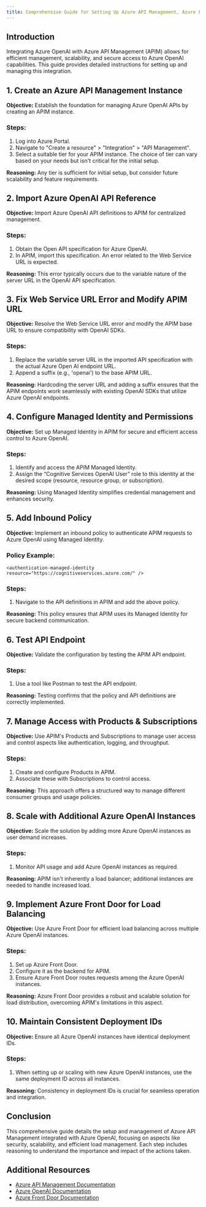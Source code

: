```yaml
---
title: Comprehensive Guide for Setting Up Azure API Management, Azure Front Door with Azure OpenAI
---
```


## Introduction
Integrating Azure OpenAI with Azure API Management (APIM) allows for efficient management, scalability, and secure access to Azure OpenAI capabilities. This guide provides detailed instructions for setting up and managing this integration.

## 1. Create an Azure API Management Instance
**Objective:** Establish the foundation for managing Azure OpenAI APIs by creating an APIM instance.

### Steps:
1. Log into Azure Portal.
2. Navigate to "Create a resource" > "Integration" > "API Management".
3. Select a suitable tier for your APIM instance. The choice of tier can vary based on your needs but isn't critical for the initial setup.

**Reasoning:** Any tier is sufficient for initial setup, but consider future scalability and feature requirements.

## 2. Import Azure OpenAI API Reference
**Objective:** Import Azure OpenAI API definitions to APIM for centralized management.

### Steps:
1. Obtain the Open API specification for Azure OpenAI.
2. In APIM, import this specification. An error related to the Web Service URL is expected.

**Reasoning:** This error typically occurs due to the variable nature of the server URL in the OpenAI API specification.

## 3. Fix Web Service URL Error and Modify APIM URL
**Objective:** Resolve the Web Service URL error and modify the APIM base URL to ensure compatibility with OpenAI SDKs.

### Steps:
1. Replace the variable server URL in the imported API specification with the actual Azure Open AI endpoint URL.
2. Append a suffix (e.g., 'openai') to the base APIM URL.

**Reasoning:** Hardcoding the server URL and adding a suffix ensures that the APIM endpoints work seamlessly with existing OpenAI SDKs that utilize Azure OpenAI endpoints.

## 4. Configure Managed Identity and Permissions
**Objective:** Set up Managed Identity in APIM for secure and efficient access control to Azure OpenAI.

### Steps:
1. Identify and access the APIM Managed Identity.
2. Assign the “Cognitive Services OpenAI User” role to this identity at the desired scope (resource, resource group, or subscription).

**Reasoning:** Using Managed Identity simplifies credential management and enhances security.

## 5. Add Inbound Policy
**Objective:** Implement an inbound policy to authenticate APIM requests to Azure OpenAI using Managed Identity.

### Policy Example:
`<authentication-managed-identity resource="https://cognitiveservices.azure.com/" />`

### Steps:
1. Navigate to the API definitions in APIM and add the above policy.

**Reasoning:** This policy ensures that APIM uses its Managed Identity for secure backend communication.

## 6. Test API Endpoint
**Objective:** Validate the configuration by testing the APIM API endpoint.

### Steps:
1. Use a tool like Postman to test the API endpoint.

**Reasoning:** Testing confirms that the policy and API definitions are correctly implemented.

## 7. Manage Access with Products & Subscriptions
**Objective:** Use APIM's Products and Subscriptions to manage user access and control aspects like authentication, logging, and throughput.

### Steps:
1. Create and configure Products in APIM.
2. Associate these with Subscriptions to control access.

**Reasoning:** This approach offers a structured way to manage different consumer groups and usage policies.

## 8. Scale with Additional Azure OpenAI Instances
**Objective:** Scale the solution by adding more Azure OpenAI instances as user demand increases.

### Steps:
1. Monitor API usage and add Azure OpenAI instances as required.

**Reasoning:** APIM isn't inherently a load balancer; additional instances are needed to handle increased load.

## 9. Implement Azure Front Door for Load Balancing
**Objective:** Use Azure Front Door for efficient load balancing across multiple Azure OpenAI instances.

### Steps:
1. Set up Azure Front Door.
2. Configure it as the backend for APIM.
3. Ensure Azure Front Door routes requests among the Azure OpenAI instances.

**Reasoning:** Azure Front Door provides a robust and scalable solution for load distribution, overcoming APIM's limitations in this aspect.

## 10. Maintain Consistent Deployment IDs
**Objective:** Ensure all Azure OpenAI instances have identical deployment IDs.

### Steps:
1. When setting up or scaling with new Azure OpenAI instances, use the same deployment ID across all instances.

**Reasoning:** Consistency in deployment IDs is crucial for seamless operation and integration.

## Conclusion
This comprehensive guide details the setup and management of Azure API Management integrated with Azure OpenAI, focusing on aspects like security, scalability, and efficient load management. Each step includes reasoning to understand the importance and impact of the actions taken.

## Additional Resources
- [Azure API Management Documentation](https://docs.microsoft.com/en-us/azure/api-management/)
- [Azure OpenAI Documentation](https://docs.microsoft.com/en-us/azure/cognitive-services/openai/)
- [Azure Front Door Documentation](https://docs.microsoft.com/en-us/azure/frontdoor/)
